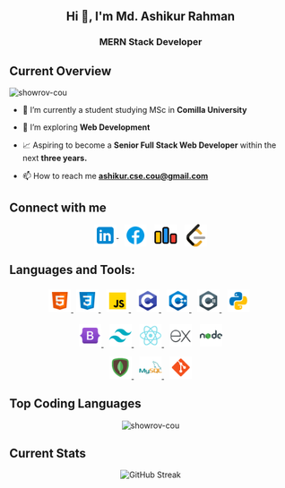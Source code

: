 <h2 align="center">Hi 👋, I'm Md. Ashikur Rahman</h2>
<h3 align="center">MERN Stack Developer</h3>

<h2 align="left">Current Overview</h2>
<p align="left"> <img src="https://komarev.com/ghpvc/?username=showrov-cou&label=Profile%20views&color=0e75b6&style=flat" alt="showrov-cou" /> </p>

- 🔭 I’m currently a student studying MSc in **Comilla University**

- 🌱 I’m exploring **Web Development**

- 📈 Aspiring to become a **Senior Full Stack Web Developer** within the next **three years.**

- 📫 How to reach me **ashikur.cse.cou@gmail.com**

<h2 align="left">Connect with me</h2>
<p align="center">
<a style="padding:5px" href="https://www.linkedin.com/in/ashikur-rahman-showrov/" target="blank"><img align="center" src="./images/icons8-linkedin.svg" alt="md. ashikur rahman" height="40" width="40"</a>
<a style="padding:5px" href="https://www.facebook.com/profile.php?id=100008285349391" target="blank"><img align="center" src="./images/icons8-facebook.svg" alt="আশিকুর রহমান সৌরভ" height="40" width="40" /></a>
<a style="padding:5px" href="https://codeforces.com/profile/showrov" target="blank"><img align="center" src="./images/icons8-codeforces.-programming-competitions-and-contests,-programming-community.-48.png" alt="showrov" height="40" width="40" /></a>
<a style="padding:5px" href="https://leetcode.com/Showrov/" target="blank"><img align="center" src="./images/icons8-level-up-your-coding-skills-and-quickly-land-a-job-48.png" alt="showrov" height="40" width="40" /></a>
</p>

<h2 align="left">Languages and Tools:</h2>
<!-- 1st -->
<p align="center" style="padding:5px">
<a style="padding:0px" href="https://www.w3schools.com/html/default.asp" target="_blank" rel="noreferrer"> <img src="./images//icons8-html5.svg" alt="html5" width="40" height="40"/>
</a>
<a style="padding:5px" href="https://www.w3schools.com/css/" target="_blank" rel="noreferrer"> <img src="./images/icons8-css3.svg" alt="css3" width="40" height="40"/> </a>
<a style="padding:5px" href="https://developer.mozilla.org/en-US/docs/Web/JavaScript" target="_blank" rel="noreferrer"> <img src="./images/icons8-javascript.svg" alt="javascript" width="40" height="40"/> </a>
<a style="padding:5px" href="https://www.cprogramming.com/" target="_blank" rel="noreferrer"> <img src="./images/icons8-c.svg" alt="c" width="40" height="40"/> </a>
<a style="padding:5px" href="https://www.w3schools.com/cpp/" target="_blank" rel="noreferrer"> <img src="./images/icons8-c (1).svg" alt="cplusplus" width="40" height="40"/> </a>
<a style="padding:5px" href="https://www.w3schools.com/cs/" target="_blank" rel="noreferrer"> <img src="./images/icons8-c (2).svg" alt="csharp" width="40" height="40"/> </a>
<a style="padding:5px" href="https://www.python.org" target="_blank" rel="noreferrer"> <img src="./images/icons8-python.svg" alt="python" width="40" height="40"/> </a>
 </p>
 <!-- 2nd -->
 <p align="center">
<a style="padding:5px" href="https://getbootstrap.com" target="_blank" rel="noreferrer"> <img src="./images/icons8-bootstrap.svg" alt="bootstrap" width="40" height="40"/> </a>
<a style="padding:5px" href="https://tailwindcss.com/" target="_blank" rel="noreferrer"> <img src="./images/icons8-tailwindcss.svg" alt="tailwind" width="40" height="40"/> </a>
<a style="padding:5px" href="https://reactjs.org/" target="_blank" rel="noreferrer"> <img src="./images//icons8-react-native.svg" alt="react" width="40" height="40"/> </a>
<a style="padding:5px" href="https://expressjs.com" target="_blank" rel="noreferrer"><img src="./images/icons8-express-js.svg" alt="express" width="40" height="40" /></a>
<a style="padding:5px" href="https://nodejs.org" target="_blank" rel="noreferrer"> <img src="./images/icons8-nodejs.svg" alt="nodejs" width="40" height="40"/> </a>
 </p>
<!-- 3rd -->
 <p align="center">
 <a style="padding:5px" href="https://www.mongodb.com/" target="_blank" rel="noreferrer"> <img src="./images//icons8-mongodb.svg" alt="mongodb" width="40" height="40"/> </a>
<a style="padding:5px" href="https://www.mysql.com/" target="_blank" rel="noreferrer"> <img src="./images/icons8-mysql.svg" alt="mysql" width="40" height="40"/> </a>
<a style="padding:5px" href="https://git-scm.com/" target="_blank" rel="noreferrer"> <img src="./images/icons8-git.svg" alt="git" width="40" height="40"/> </a>
 </p>

<h2 align="left">Top Coding Languages</h2>
<p align="center">
<img src="https://github-readme-stats.vercel.app/api/top-langs/?username=Showrov-CoU&theme=tokyonight&layout=compact&hide_border=true" alt="showrov-cou" />
</p>

<h2 align="left">Current Stats</h2>
<p align="center" href="https://git.io/streak-stats">
<img src="https://github-readme-streak-stats.herokuapp.com?user=Showrov-CoU&theme=tokyonight&hide_border=true" alt="GitHub Streak" />
</p>
